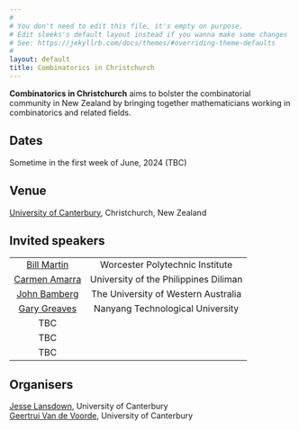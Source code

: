 ```yaml
---
#
# You don't need to edit this file, it's empty on purpose.
# Edit sleeks's default layout instead if you wanna make some changes
# See: https://jekyllrb.com/docs/themes/#overriding-theme-defaults
#
layout: default
title: Combinatorics in Christchurch
---
```

**Combinatorics in Christchurch** aims to bolster the combinatorial community in New Zealand by bringing together mathematicians working in combinatorics and related fields.

## Dates
Sometime in the first week of June, 2024 (TBC)

## Venue
[University of Canterbury](https://www.canterbury.ac.nz/), Christchurch, New Zealand

## Invited speakers

| | |
|:--:|:--:|
| [Bill Martin](https://www.wpi.edu/people/faculty/martin) | Worcester Polytechnic Institute |
| [Carmen Amarra](https://math.upd.edu.ph/faculty/amarra-maria-carmen) | University of the Philippines Diliman |
| [John Bamberg](https://johnbamberg.github.io/) | The University of Western Australia |
| [Gary Greaves](https://personal.ntu.edu.sg/gary/) | Nanyang Technological University |
| TBC | |
| TBC | |
| TBC | |

## Organisers
[Jesse Lansdown](https://www.jesselansdown.com/), University of Canterbury <br>
[Geertrui Van de Voorde](https://www.canterbury.ac.nz/engineering/contact-us/people/geertrui-van-de-voorde.html), University of Canterbury
